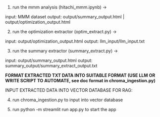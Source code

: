 1. run the mmm analysis (hitachi_mmm.ipynb) -> 

input: MMM dataset
output: output/summary_output.html   |   output/optimization_output.html

2. run the optimization extractor (optim_extract.py) -> 

input: output/optimization_output.html
output: llm_input/llm_input.txt

3. run the summary extractor (summary_extract.py) ->

input: output/summary_output.html
output: summary_output/summary_extract_output.txt


**FORMAT EXTRACTED TXT DATA INTO SUITABLE FORMAT (USE LLM OR WRITE SCRIPT TO AUTOMATE, see doc format in chroma_ingestion.py)**

INPUT EXTRACTED DATA INTO VECTOR DATABASE FOR RAG:

4. run chroma_ingestion.py to input into vector database

5. run python -m streamlit run app.py to start the app

